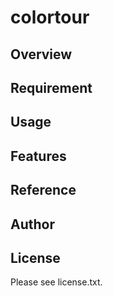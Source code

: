# colortour 

## Overview


## Requirement


## Usage


## Features


## Reference


## Author


## License

Please see license.txt.
